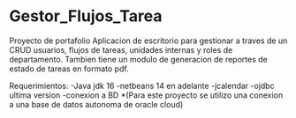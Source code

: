 # Gestor_Flujos_Tarea
Proyecto de portafolio 
Aplicacion de escritorio para gestionar a traves de un CRUD usuarios, flujos de tareas, unidades internas y roles de departamento. Tambien tiene un modulo de generacion de reportes
de estado de tareas en formato pdf.

Requerimientos:
-Java jdk 16
-netbeans 14 en adelante
-jcalendar
-ojdbc ultima version
-conexion a BD 
  *(Para este proyecto se utilizo una conexion a una base de datos autonoma de oracle cloud)
